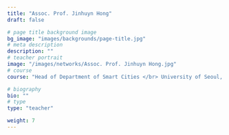 ```yaml
---
title: "Assoc. Prof. Jinhuyn Hong"
draft: false

# page title background image
bg_image: "images/backgrounds/page-title.jpg"
# meta description
description: ""
# teacher portrait
image: "/images/networks/Assoc. Prof. Jinhuyn Hong.jpg"
# course
course: "Head of Department of Smart Cities </br> University of Seoul, Republic of Korea"

# biography
bio: ""
# type
type: "teacher"

weight: 7
---
```

